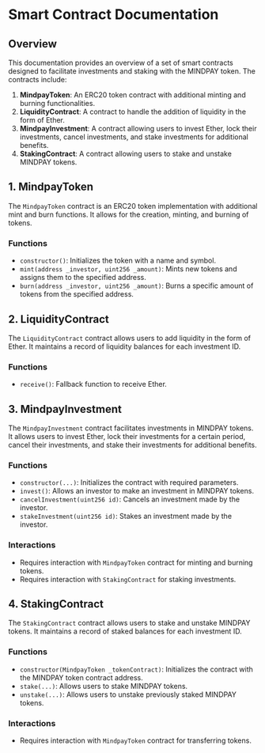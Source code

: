 # Smart Contract Documentation

## Overview

This documentation provides an overview of a set of smart contracts designed to facilitate investments and staking with the MINDPAY token. The contracts include:

1. **MindpayToken**: An ERC20 token contract with additional minting and burning functionalities.
2. **LiquidityContract**: A contract to handle the addition of liquidity in the form of Ether.
3. **MindpayInvestment**: A contract allowing users to invest Ether, lock their investments, cancel investments, and stake investments for additional benefits.
4. **StakingContract**: A contract allowing users to stake and unstake MINDPAY tokens.

## 1. MindpayToken

The `MindpayToken` contract is an ERC20 token implementation with additional mint and burn functions. It allows for the creation, minting, and burning of tokens.

### Functions

- `constructor()`: Initializes the token with a name and symbol.
- `mint(address _investor, uint256 _amount)`: Mints new tokens and assigns them to the specified address.
- `burn(address _investor, uint256 _amount)`: Burns a specific amount of tokens from the specified address.

## 2. LiquidityContract

The `LiquidityContract` contract allows users to add liquidity in the form of Ether. It maintains a record of liquidity balances for each investment ID.

### Functions

- `receive()`: Fallback function to receive Ether.

## 3. MindpayInvestment

The `MindpayInvestment` contract facilitates investments in MINDPAY tokens. It allows users to invest Ether, lock their investments for a certain period, cancel their investments, and stake their investments for additional benefits.

### Functions

- `constructor(...)`: Initializes the contract with required parameters.
- `invest()`: Allows an investor to make an investment in MINDPAY tokens.
- `cancelInvestment(uint256 id)`: Cancels an investment made by the investor.
- `stakeInvestment(uint256 id)`: Stakes an investment made by the investor.

### Interactions

- Requires interaction with `MindpayToken` contract for minting and burning tokens.
- Requires interaction with `StakingContract` for staking investments.

## 4. StakingContract

The `StakingContract` contract allows users to stake and unstake MINDPAY tokens. It maintains a record of staked balances for each investment ID.

### Functions

- `constructor(MindpayToken _tokenContract)`: Initializes the contract with the MINDPAY token contract address.
- `stake(...)`: Allows users to stake MINDPAY tokens.
- `unstake(...)`: Allows users to unstake previously staked MINDPAY tokens.

### Interactions

- Requires interaction with `MindpayToken` contract for transferring tokens.
